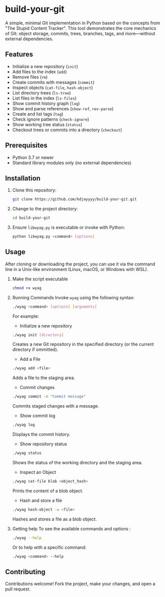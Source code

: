 # build-your-git

A simple, minimal Git implementation in Python based on the concepts from "The Stupid Content Tracker". This tool demonstrates the core mechanics of Git: object storage, commits, trees, branches, tags, and more—without external dependencies.

## Features

- Initialize a new repository (`init`)
- Add files to the index (`add`)
- Remove files (`rm`)
- Create commits with messages (`commit`)
- Inspect objects (`cat-file`, `hash-object`)
- List directory trees (`ls-tree`)
- List files in the index (`ls-files`)
- Show commit history graph (`log`)
- Show and parse references (`show-ref`, `rev-parse`)
- Create and list tags (`tag`)
- Check ignore patterns (`check-ignore`)
- Show working tree status (`status`)
- Checkout trees or commits into a directory (`checkout`)

## Prerequisites

- Python 3.7 or newer
- Standard library modules only (no external dependencies)

## Installation

1. Clone this repository:
   ```bash
   git clone https://github.com/kdjayyyy/build-your-git.git
   ```

2. Change to the project directory:
   ```bash
   cd build-your-git
   ```

3. Ensure `libwyag.py` is executable or invoke with Python:
   ```bash
   python libwyag.py <command> [options]
   ```

## Usage

After cloning or downloading the project, you can use it via the command line in a Unix-like environment (Linux, macOS, or Windows with WSL).

1. Make the script executable
   ```bash
   chmod +x wyag
   ```
2. Running Commands
   Invoke ```wyag``` using the following syntax:

   ```bash
   ./wyag <command> [options] [arguments]
   ```

   For example:

      - Initialize a new repository
      ```bash
      ./wyag init [directory]
      ```

      Creates a new Git repository in the specified directory (or the current directory if ommitted).

      - Add a File
      ```bash
      ./wyag add <file>
      ```
      Adds a file to the staging area.

      - Commit changes
      ```bash
      ./wyag commit -m "Commit message"
      ```
      Commits staged changes with a message.

      - Show commit log
      ```bash
      ./wyag log
      ```
      Displays the commit history.

      - Show repository status
      ```bash
      ./wyag status
      ```
      Shows the status of the working directory and the staging area.

      - Inspect an Object
      ```bash
      ./wyag cat-file blob <object_hash>
      ```
      Prints the content of a blob object.

      - Hash and store a file
      ```bash
      ./wyag hash-object -w <file>
      ```
      Hashes and stores a file as a blob object.
   
3. Getting help
   To see the available commands and options :

   ```bash
   ./wyag --help
   ```
   Or to help with a specific command:
   ```bash
   ./wyag <command> --help
   ```



## Contributing

   Contributions welcome! Fork the project, make your changes, and open a pull request.
